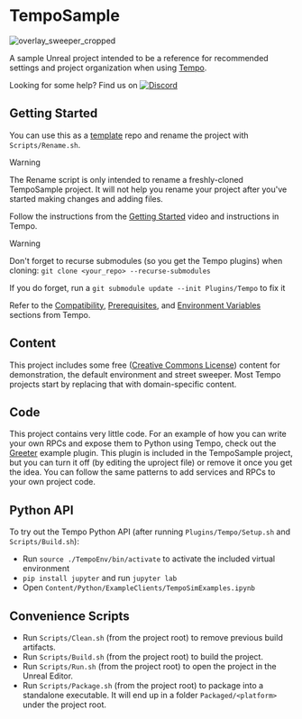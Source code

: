 # TempoSample

![overlay_sweeper_cropped](https://github.com/user-attachments/assets/a1433caf-60fd-4db0-b6ab-ebdd0d3e2dc5)

A sample Unreal project intended to be a reference for recommended settings and project organization when using [Tempo](https://github.com/tempo-sim/Tempo).

Looking for some help? Find us on [![Discord](https://img.shields.io/badge/Discord-Join%20Server-5865F2?logo=discord&logoColor=white)](https://discord.gg/bKa2hnGYnw)

## Getting Started
You can use this as a [template](https://docs.github.com/en/repositories/creating-and-managing-repositories/creating-a-repository-from-a-template) repo and rename the project with `Scripts/Rename.sh`.

> [!Warning]
> The Rename script is only intended to rename a freshly-cloned TempoSample project. It will not help you rename your project after you've started making changes and adding files.

Follow the instructions from the [Getting Started](https://github.com/tempo-sim/Tempo?tab=readme-ov-file#getting-started) video and instructions in Tempo.

> [!Warning]
> Don't forget to recurse submodules (so you get the Tempo plugins) when cloning:
`git clone <your_repo> --recurse-submodules`
> 
> If you do forget, run a `git submodule update --init Plugins/Tempo` to fix it

Refer to the [Compatibility](https://github.com/tempo-sim/Tempo/tree/release#compatibility), [Prerequisites](https://github.com/tempo-sim/Tempo/tree/release?tab=readme-ov-file#prerequisites), and [Environment Variables](https://github.com/tempo-sim/Tempo/tree/release?tab=readme-ov-file#environment-variables) sections from Tempo.

## Content
This project includes some free ([Creative Commons License](https://creativecommons.org/licenses/by/4.0/)) content for demonstration, the default environment and street sweeper. Most Tempo projects start by replacing that with domain-specific content.

## Code
This project contains very little code. For an example of how you can write your own RPCs and expose them to Python using Tempo, check out the [Greeter](https://github.com/tempo-sim/Greeter/) example plugin. This plugin is included in the TempoSample project, but you can turn it off (by editing the uproject file) or remove it once you get the idea. You can follow the same patterns to add services and RPCs to your own project code.

## Python API
To try out the Tempo Python API (after running `Plugins/Tempo/Setup.sh` and `Scripts/Build.sh`):
- Run `source ./TempoEnv/bin/activate` to activate the included virtual environment
- `pip install jupyter` and run `jupyter lab`
- Open `Content/Python/ExampleClients/TempoSimExamples.ipynb`

## Convenience Scripts
- Run `Scripts/Clean.sh` (from the project root) to remove previous build artifacts.
- Run `Scripts/Build.sh` (from the project root) to build the project.
- Run `Scripts/Run.sh` (from the project root) to open the project in the Unreal Editor.
- Run `Scripts/Package.sh` (from the project root) to package into a standalone executable. It will end up in a folder `Packaged/<platform>` under the project root.
